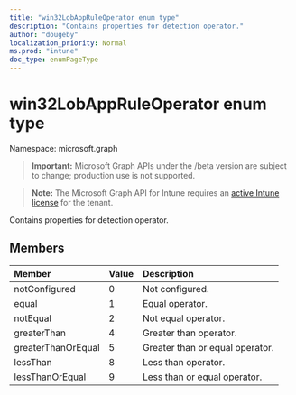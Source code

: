 ```yaml
---
title: "win32LobAppRuleOperator enum type"
description: "Contains properties for detection operator."
author: "dougeby"
localization_priority: Normal
ms.prod: "intune"
doc_type: enumPageType
---
```


# win32LobAppRuleOperator enum type

Namespace: microsoft.graph

> **Important:** Microsoft Graph APIs under the /beta version are subject to change; production use is not supported.

> **Note:** The Microsoft Graph API for Intune requires an [active Intune license](https://go.microsoft.com/fwlink/?linkid=839381) for the tenant.

Contains properties for detection operator.

## Members
|Member|Value|Description|
|:---|:---|:---|
|notConfigured|0|Not configured.|
|equal|1|Equal operator.|
|notEqual|2|Not equal operator.|
|greaterThan|4|Greater than operator.|
|greaterThanOrEqual|5|Greater than or equal operator.|
|lessThan|8|Less than operator.|
|lessThanOrEqual|9|Less than or equal operator.|




